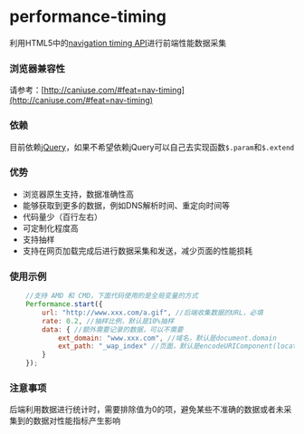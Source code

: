 # performance-timing

利用HTML5中的[navigation timing API](http://www.w3.org/TR/navigation-timing/)进行前端性能数据采集

### 浏览器兼容性

请参考：[http://caniuse.com/#feat=nav-timing](http://caniuse.com/#feat=nav-timing)

### 依赖

目前依赖[jQuery](http://jquery.com/)，如果不希望依赖jQuery可以自己去实现函数`$.param`和`$.extend`

### 优势

* 浏览器原生支持，数据准确性高
* 能够获取到更多的数据，例如DNS解析时间、重定向时间等
* 代码量少（百行左右）
* 可定制化程度高
* 支持抽样
* 支持在网页加载完成后进行数据采集和发送，减少页面的性能损耗

### 使用示例

```js
    //支持 AMD 和 CMD，下面代码使用的是全局变量的方式
    Performance.start({
        url: "http://www.xxx.com/a.gif", //后端收集数据的URL，必填
        rate: 0.2, //抽样比例，默认是10%抽样
        data: { //额外需要记录的数据，可以不需要
            ext_domain: "www.xxx.com", //域名，默认是document.domain
            ext_path: "_wap_index" //页面，默认是encodeURIComponent(location.pathname.toLowerCase().replace(/\//g, "_"));
        }
    });
```

### 注意事项

后端利用数据进行统计时，需要排除值为0的项，避免某些不准确的数据或者未采集到的数据对性能指标产生影响
